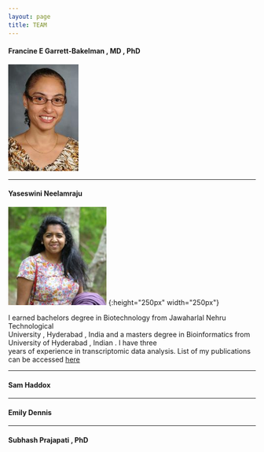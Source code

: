 ```yaml
---
layout: page
title: TEAM
---
```


#### Francine E Garrett-Bakelman , MD , PhD
![Fran](_images/FGB.png)

***

#### Yaseswini Neelamraju

![Yaseswini](_images/YN.jpg)
{:height="250px" width="250px"}

I earned bachelors degree in Biotechnology from Jawaharlal Nehru Technological<br /> University , Hyderabad , India and a masters degree in Bioinformatics from University of Hyderabad , Indian . I have three<br />years of experience in transcriptomic data analysis.
List of my publications can be accessed [here]({{"https://www.ncbi.nlm.nih.gov/pubmed/?term=neelamraju%2C+yaseswini"}})

<!-- blank line -->

***

#### Sam Haddox

***

#### Emily Dennis

***

#### Subhash Prajapati , PhD


